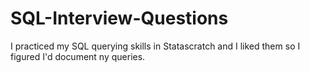 # SQL-Interview-Questions

I practiced my SQL querying skills in Statascratch and I liked them so I figured I'd document ny queries.
